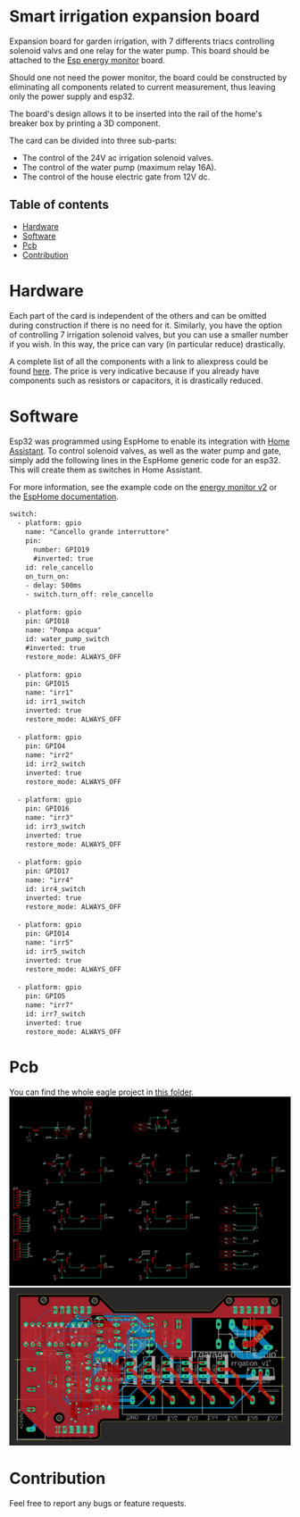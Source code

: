 # Smart irrigation expansion board
Expansion board for garden irrigation, with 7 differents triacs controlling solenoid valvs and one relay for the water pump.
This board should be attached to the [Esp energy monitor](https://github.com/zioCristia/esp-energy-monitor-v2) board.

Should one not need the power monitor, the board could be constructed by eliminating all components related to current measurement, thus leaving only the power supply and esp32.

The board's design allows it to be inserted into the rail of the home's breaker box by printing a 3D component.

The card can be divided into three sub-parts:
* The control of the 24V ac irrigation solenoid valves.
* The control of the water pump (maximum relay 16A).
* The control of the house electric gate from 12V dc.
  
## Table of contents
* [Hardware](#hardware)
* [Software](#software)
* [Pcb](#pcb)
* [Contribution](#contribution)

# Hardware
Each part of the card is independent of the others and can be omitted during construction if there is no need for it.
Similarly, you have the option of controlling 7 irrigation solenoid valves, but you can use a smaller number if you wish.
In this way, the price can vary (in particular reduce) drastically.

A complete list of all the components with a link to aliexpress could be found [here](https://docs.google.com/spreadsheets/d/1A_0oTcwCHzUrwPyKvZikXxDFFEQyVeJslgch1jBqpY8/edit?usp=sharing). The price is very indicative because if you already have components such as resistors or capacitors, it is drastically reduced.

# Software
Esp32 was programmed using EspHome to enable its integration with [Home Assistant](https://www.home-assistant.io). To control solenoid valves, as well as the water pump and gate, simply add the following lines in the EspHome generic code for an esp32.
This will create them as switches in Home Assistant.

For more information, see the example code on the [energy monitor v2](https://github.com/zioCristia/esp-energy-monitor-v2/tree/main#software) or the [EspHome documentation](https://esphome.io).

```
switch:
  - platform: gpio
    name: "Cancello grande interruttore"
    pin: 
      number: GPIO19
      #inverted: true
    id: rele_cancello
    on_turn_on:
    - delay: 500ms
    - switch.turn_off: rele_cancello
    
  - platform: gpio
    pin: GPIO18
    name: "Pompa acqua"
    id: water_pump_switch
    #inverted: true
    restore_mode: ALWAYS_OFF
    
  - platform: gpio
    pin: GPIO15
    name: "irr1"
    id: irr1_switch
    inverted: true
    restore_mode: ALWAYS_OFF
    
  - platform: gpio
    pin: GPIO4
    name: "irr2"
    id: irr2_switch
    inverted: true
    restore_mode: ALWAYS_OFF
    
  - platform: gpio
    pin: GPIO16
    name: "irr3"
    id: irr3_switch
    inverted: true
    restore_mode: ALWAYS_OFF
    
  - platform: gpio
    pin: GPIO17
    name: "irr4"
    id: irr4_switch
    inverted: true
    restore_mode: ALWAYS_OFF
    
  - platform: gpio
    pin: GPIO14
    name: "irr5"
    id: irr5_switch
    inverted: true
    restore_mode: ALWAYS_OFF
    
  - platform: gpio
    pin: GPIO5
    name: "irr7"
    id: irr7_switch
    inverted: true
    restore_mode: ALWAYS_OFF
```

# Pcb
You can find the whole eagle project in [this folder](./irrigation_control_unit).
![alt text](/images/schematics.png)
![alt text](/images/pcb.png)

# Contribution

Feel free to report any bugs or feature requests.
